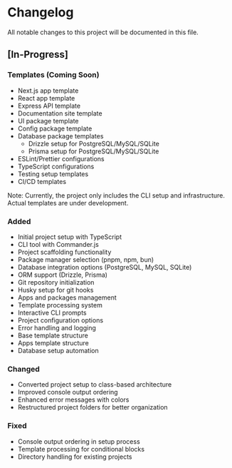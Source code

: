 # Changelog

All notable changes to this project will be documented in this file.

## [In-Progress]
### Templates (Coming Soon)
- Next.js app template
- React app template
- Express API template
- Documentation site template
- UI package template
- Config package template
- Database package templates
  - Drizzle setup for PostgreSQL/MySQL/SQLite
  - Prisma setup for PostgreSQL/MySQL/SQLite
- ESLint/Prettier configurations
- TypeScript configurations
- Testing setup templates
- CI/CD templates

Note: Currently, the project only includes the CLI setup and infrastructure. Actual templates are under development.

### Added
- Initial project setup with TypeScript
- CLI tool with Commander.js
- Project scaffolding functionality
- Package manager selection (pnpm, npm, bun)
- Database integration options (PostgreSQL, MySQL, SQLite)
- ORM support (Drizzle, Prisma)
- Git repository initialization
- Husky setup for git hooks
- Apps and packages management
- Template processing system
- Interactive CLI prompts
- Project configuration options
- Error handling and logging
- Base template structure
- Apps template structure
- Database setup automation

### Changed
- Converted project setup to class-based architecture
- Improved console output ordering
- Enhanced error messages with colors
- Restructured project folders for better organization

### Fixed
- Console output ordering in setup process
- Template processing for conditional blocks
- Directory handling for existing projects

